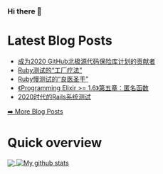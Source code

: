### Hi there 👋

<!--
**xfyuan/xfyuan** is a ✨ _special_ ✨ repository because its `README.md` (this file) appears on your GitHub profile.

Here are some ideas to get you started:

- 🔭 I’m currently working on ...
- 🌱 I’m currently learning ...
- 👯 I’m looking to collaborate on ...
- 🤔 I’m looking for help with ...
- 💬 Ask me about ...
- 📫 How to reach me: ...
- 😄 Pronouns: ...
- ⚡ Fun fact: ...
-->

# Latest Blog Posts
<!-- BLOG-POST-LIST:START -->
- [成为2020 GitHub北极源代码保险库计划的贡献者](http://xfyuan.github.io/2020/07/became-github-arctic-code-vault-contributor/)
- [Ruby测试的“工厂疗法”](http://xfyuan.github.io/2020/07/testprof-factory-therapy-for-ruby-tests/)
- [Ruby慢测试的“良医圣手”](http://xfyuan.github.io/2020/07/testprof-doctor-for-slow-ruby-tests/)
- [《Programming Elixir >= 1.6》第五章：匿名函数](http://xfyuan.github.io/2020/07/programming-elixir-1-6-chapter-5/)
- [2020时代的Rails系统测试](http://xfyuan.github.io/2020/07/proper-browser-testing-in-rails/)
<!-- BLOG-POST-LIST:END -->
<p><a href="https://xfyuan.github.io/">➡️ More Blog Posts</a></p>

# Quick overview
<a href="https://github.com/anuraghazra/github-readme-stats">
  <!-- Change the `github-readme-stats.anuraghazra1.vercel.app` to `github-readme-stats.vercel.app`  -->
  <img align="center" src="https://github-readme-stats.anuraghazra1.vercel.app/api/top-langs/?username=xfyuan" />
</a>
<a href="https://github.com/anuraghazra/github-readme-stats">
  <img align="center" src="https://github-readme-stats.anuraghazra1.vercel.app/api?username=xfyuan&show_icons=true&line_height=27" alt="My github stats" />
</a>  
